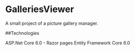# GalleriesViewer
A small project of a picture gallery manager. 

##Technologies

ASP.Net Core 6.0 - Razor pages
Entity Framework Core 6.0
